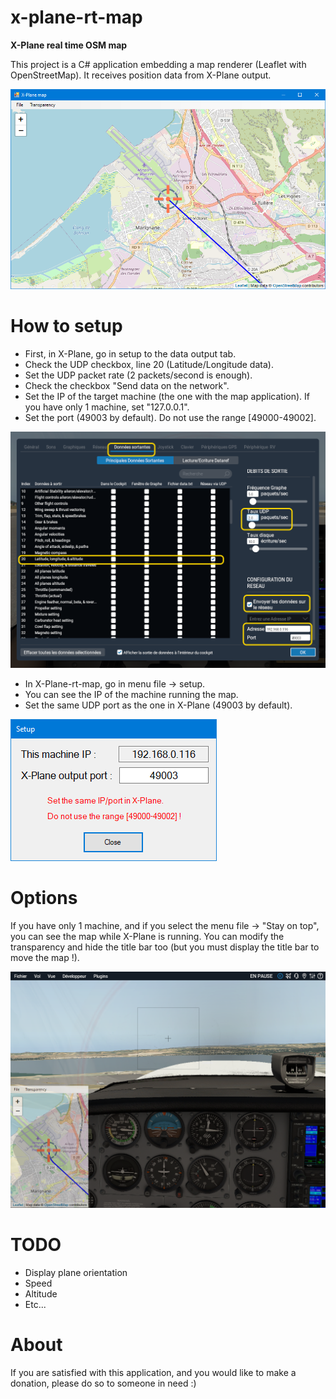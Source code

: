 # x-plane-rt-map
**X-Plane real time OSM map**

This project is a C# application embedding a map renderer (Leaflet with OpenStreetMap).
It receives position data from X-Plane output.

![](/doc/screenshot1.png)


# How to setup

* First, in X-Plane, go in setup to the data output tab.
* Check the UDP checkbox, line 20 (Latitude/Longitude data).
* Set the UDP packet rate (2 packets/second is enough).
* Check the checkbox "Send data on the network".
* Set the IP of the target machine (the one with the map application). If you have only 1 machine, set "127.0.0.1".
* Set the port (49003 by default). Do not use the range [49000-49002].

![](/doc/screenshot3.png)


* In X-Plane-rt-map, go in menu file -> setup.
* You can see the IP of the machine running the map.
* Set the same UDP port as the one in X-Plane (49003 by default).

![](/doc/screenshot2.png)

# Options

If you have only 1 machine, and if you select the menu file -> "Stay on top", you can see the map while X-Plane is running.
You can modify the transparency and hide the title bar too (but you must display the title bar to move the map !).

![](/doc/screenshot4.png)


# TODO

* Display plane orientation
* Speed
* Altitude
* Etc...


# About

If you are satisfied with this application, and you would like to make a donation, please do so to someone in need :)
